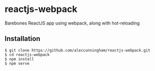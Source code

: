 # reactjs-webpack

Barebones ReactJS app using webpack, along with hot-reloading

## Installation
```
$ git clone https://github.com/aleccunningham/reactjs-webpack.git
$ cd reactjs-webpack
$ npm install
$ npm serve
```
